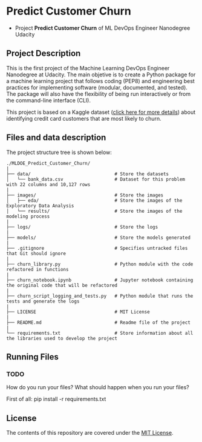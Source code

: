 # Predict Customer Churn

- Project **Predict Customer Churn** of ML DevOps Engineer Nanodegree Udacity

## Project Description

This is the first project of the Machine Learning DevOps Engineer Nanodegree at Udacity. The main objetive is to create a Python package for a machine learning project that follows coding (PEP8) and engineering best practices for implementing software (modular, documented, and tested). The package will also have the flexibility of being run interactively or from the command-line interface (CLI).

This project is based on a Kaggle dataset ([click here for more details](https://www.kaggle.com/datasets/sakshigoyal7/credit-card-customers)) about identifying credit card customers that are most likely to churn.

## Files and data description

The project structure tree is shown below:

```
./MLDOE_Predict_Customer_Churn/
|
├── data/                               # Store the datasets
│   └── bank_data.csv                   # Dataset for this problem with 22 columns and 10,127 rows
|
├── images/                             # Store the images
│   ├── eda/                            # Store the images of the Exploratory Data Analysis
│   └── results/                        # Store the images of the modeling process
|
├── logs/                               # Store the logs
|
├── models/                             # Store the models generated
|
├── .gitignore                          # Specifies untracked files that Git should ignore
|
├── churn_library.py                    # Python module with the code refactored in functions
|
├── churn_notebook.ipynb                # Jupyter notebook containing the original code that will be refactored
|
├── churn_script_logging_and_tests.py   # Python module that runs the tests and generate the logs
|
├── LICENSE                             # MIT License
|
├── README.md                           # Readme file of the project
|
└── requirements.txt                    # Store information about all the libraries used to develop the project
```

## Running Files

### TODO

How do you run your files? What should happen when you run your files?

First of all:
pip install -r requirements.txt

## License

The contents of this repository are covered under the [MIT License](LICENSE).
